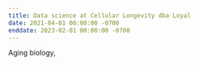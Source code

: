```yaml
---
title: Data science at Cellular Longevity dba Loyal
date: 2021-04-01 00:00:00 -0700
enddate: 2023-02-01 00:00:00 -0700
---
```


Aging biology, 